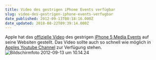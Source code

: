 ```yaml
---
title: Video des gestrigen iPhone Events verfügbar
slug: video-des-gestrigen-iphone-events-verfugbar
date_published: 2012-09-13T08:18:16.000Z
date_updated: 2018-08-22T09:39:14.000Z
---
```


Apple hat das [offizielle Video](http://www.apple.com/apple-events/september-2012/) des gestrigen [iPhone 5 Media Events](__GHOST_URL__/apple-prasentiert-das-iphone-5/) auf seine Websiten gestellt. Das Video sollte auch so schnell wie möglich in [Apples Youtube Channel](http://www.youtube.com/user/Apple) zur Verfügung stehen.
![Bildschirmfoto 2012-09-13 um 10.14.24](//picdump.thafaker.de/2012/09/Bildschirmfoto-2012-09-13-um-10.14.24-580x378.png)
